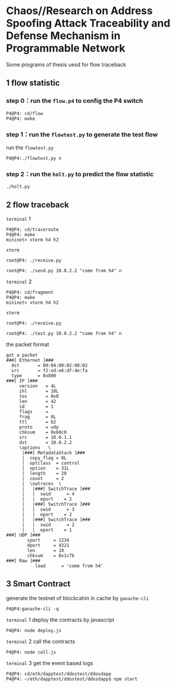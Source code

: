 # Chaos//Research on Address Spoofing Attack Traceability and Defense Mechanism in Programmable Network
Some programs of thesis uesd for flow traceback

## 1 flow statistic 
### step 0：run the `flow.p4` to config the P4 switch 
```
P4@P4: cd/flow
P4@P4: make
```
### step 1：run the `flowtest.py` to generate the test flow  
run the `flowtest.py`
```
P4@P4:./flowtest.py n
```
### step 2：run the `holt.py` to predict the flow statistic
```
./holt.py
```

## 2 flow traceback
`terminal` 1
```
P4@P4: cd/traceroute
P4@P4: make
mininet> xterm h4 h2
```
`xterm`
```
root@P4: ./receive.py
```
```
root@P4: ./send.py 10.0.2.2 "come from h4" n
```

`terminal` 2
```
P4@P4: cd/fragment
P4@P4: make
mininet> xterm h4 h2
```
`xterm` 
```
root@P4: ./receive.py
```
```
root@P4: ./test.py 10.0.2.2 "come from h4" n
```

the packet format
```
got a packet
###[ Ethernet ]###
  dst       = 00:04:00:02:00:02
  src       = f2:ed:e6:df:4e:fa
  type      = 0x800
###[ IP ]###
     version   = 4L
     ihl       = 10L
     tos       = 0x0
     len       = 42
     id        = 1
     flags     =
     frag      = 0L
     ttl       = 62
     proto     = udp
     chksum    = 0x60c0
     src       = 10.0.1.1
     dst       = 10.0.2.2
     \options   \
      |###[ MetadataStack ]###
      |  copy_flag = 0L
      |  optclass  = control
      |  option    = 31L
      |  length    = 20
      |  count     = 2
      |  \swtraces  \
      |   |###[ SwitchTrace ]###
      |   |  swid      = 4
      |   |  eport    = 2
      |   |###[ SwitchTrace ]###
      |   |  swid      = 3
      |   |  eport    = 2
      |   |###[ SwitchTrace ]###
      |   |  swid      = 2
      |   |  eport    = 1
###[ UDP ]###
        sport     = 1234
        dport     = 4321
        len       = 18
        chksum    = 0x1c7b
###[ Raw ]###
           load      = 'come from h4'
```


## 3 Smart Contract
generate the testnet of blockcahin in cache by `ganache-cli`
```
P4@P4:ganache-cli -q
```

`terminal` 1 deploy the contracts by javascript 
```
P4@P4: node deploy.js
```
`terminal` 2 call the contracts 
```
P4@P4: node call.js
```
`terminal` 3 get the event based logs 
```
P4@P4: cd/eth/dapptest/ddostest/ddosdapp
P4@P4: ~/eth/dapptest/ddostest/ddosdapp$ npm start
```
